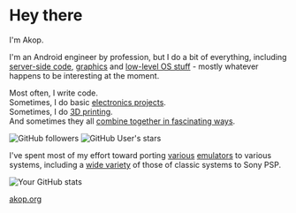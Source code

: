 # Hey there

I'm Akop.

I'm an Android engineer by profession, but I do a bit of
everything, including [server-side code](https://github.com/0xe1f/grouch), [graphics](https://github.com/0xe1f/FBNeo)
and [low-level OS stuff](https://github.com/8bitpsp/psplib) - mostly whatever happens to be interesting at the moment.

Most often, I write code.  
Sometimes, I do basic [electronics projects](https://github.com/0xe1f/NeoGeoWireless).  
Sometimes, I do [3D printing](https://github.com/0xe1f/NeoGeoWireless/blob/8a376b78544e930451821690862c74f65e591a03/stl/NGRcvrSNES.stl).  
And sometimes they all [combine together in fascinating ways](https://github.com/0xe1f/red).  

![GitHub followers](https://img.shields.io/github/followers/0xe1f?label=Follow&style=social) ![GitHub User's stars](https://img.shields.io/github/stars/0xe1f?style=social)

I've spent most of my effort toward porting [various](https://github.com/0xe1f/FinalBurn-X) [emulators](https://github.com/CocoaMSX/CocoaMSX)
to various systems, including a [wide variety](https://github.com/8bitpsp) of those of classic systems to Sony PSP.

![Your GitHub stats](https://github-readme-stats.vercel.app/api?username=0xe1f&show_icons=true&theme=radical)

[akop.org](https://www.akop.org)
